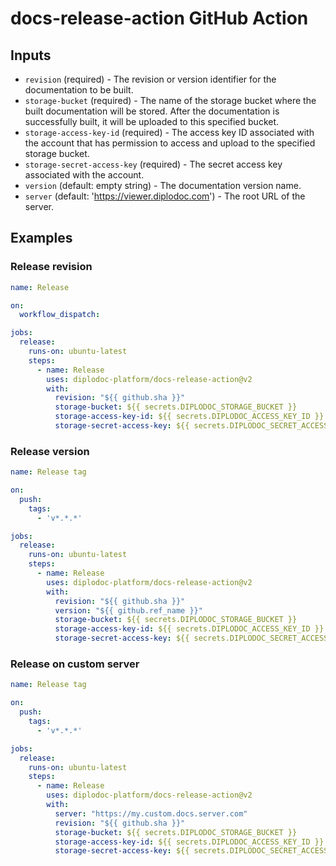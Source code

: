 # docs-release-action GitHub Action

## Inputs

- `revision` (required) - The revision or version identifier for the documentation to be built.
- `storage-bucket` (required) - The name of the storage bucket where the built documentation will be stored. After the documentation is successfully built, it will be uploaded to this specified bucket.
- `storage-access-key-id` (required) - The access key ID associated with the account that has permission to access and upload to the specified storage bucket.
- `storage-secret-access-key` (required) - The secret access key associated with the account.
- `version` (default: empty string) - The documentation version name.
- `server` (default: 'https://viewer.diplodoc.com') - The root URL of the server.

## Examples

### Release revision

```yaml
name: Release

on:
  workflow_dispatch:

jobs:
  release:
    runs-on: ubuntu-latest
    steps:
      - name: Release
        uses: diplodoc-platform/docs-release-action@v2
        with:
          revision: "${{ github.sha }}"
          storage-bucket: ${{ secrets.DIPLODOC_STORAGE_BUCKET }}
          storage-access-key-id: ${{ secrets.DIPLODOC_ACCESS_KEY_ID }}
          storage-secret-access-key: ${{ secrets.DIPLODOC_SECRET_ACCESS_KEY }}
```

### Release version

```yaml
name: Release tag

on:
  push:
    tags:
      - 'v*.*.*'

jobs:
  release:
    runs-on: ubuntu-latest
    steps:
      - name: Release
        uses: diplodoc-platform/docs-release-action@v2
        with:
          revision: "${{ github.sha }}"
          version: "${{ github.ref_name }}"
          storage-bucket: ${{ secrets.DIPLODOC_STORAGE_BUCKET }}
          storage-access-key-id: ${{ secrets.DIPLODOC_ACCESS_KEY_ID }}
          storage-secret-access-key: ${{ secrets.DIPLODOC_SECRET_ACCESS_KEY }}
```
### Release on custom server

```yaml
name: Release tag

on:
  push:
    tags:
      - 'v*.*.*'

jobs:
  release:
    runs-on: ubuntu-latest
    steps:
      - name: Release
        uses: diplodoc-platform/docs-release-action@v2
        with:
          server: "https://my.custom.docs.server.com"
          revision: "${{ github.sha }}"
          storage-bucket: ${{ secrets.DIPLODOC_STORAGE_BUCKET }}
          storage-access-key-id: ${{ secrets.DIPLODOC_ACCESS_KEY_ID }}
          storage-secret-access-key: ${{ secrets.DIPLODOC_SECRET_ACCESS_KEY }}
```

